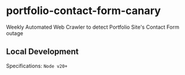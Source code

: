# portfolio-contact-form-canary

Weekly Automated Web Crawler to detect Portfolio Site's Contact Form outage

## Local Development

Specifications: `Node v20+`
